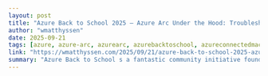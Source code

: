```yaml
---
layout: post
title: "Azure Back to School 2025 – Azure Arc Under the Hood: Troubleshooting the Azure Connected Machine agent"
author: "wmatthyssen"
date: 2025-09-21
tags: [azure, azure-arc, azurearc, azurebacktoschool, azureconnectedmachineagent]
link: "https://wmatthyssen.com/2025/09/21/azure-back-to-school-2025-azure-arc-under-the-hood-troubleshooting-the-azure-connected-machine-agent/"
summary: "Azure Back to School s a fantastic community initiative founded by Dwayne Natwick and Derek Smith. As in previous years,Continue Reading"
---
```

